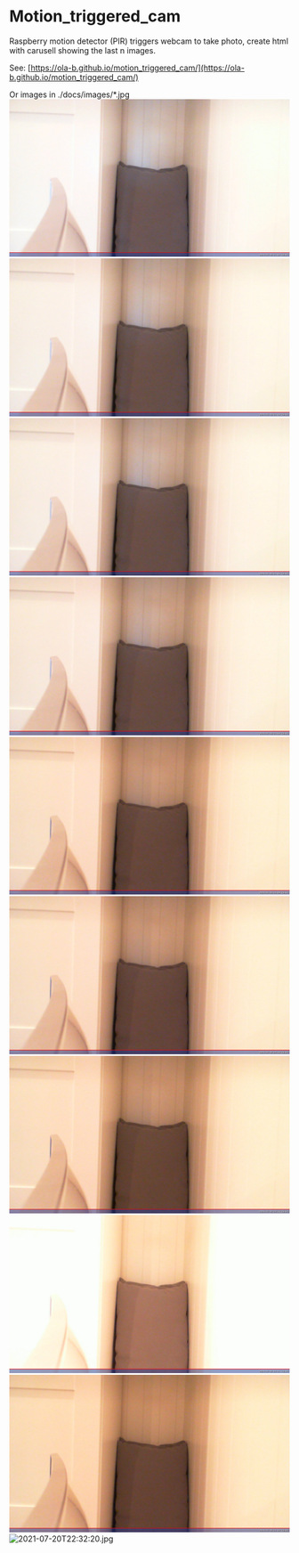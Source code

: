 # Motion_triggered_cam
Raspberry motion detector (PIR) triggers webcam to take photo, create html with carusell showing the last n images.

See: [https://ola-b.github.io/motion_triggered_cam/](https://ola-b.github.io/motion_triggered_cam/)


Or images in ./docs/images/*.jpg
![2021-07-20T21:32:44.jpg](https://github.com/Ola-B/motion_triggered_cam/blob/main/docs/images/2021-07-20T21:32:44.jpg "2021-07-20T21:32:44.jpg")
![2021-07-20T21:43:56.jpg](https://github.com/Ola-B/motion_triggered_cam/blob/main/docs/images/2021-07-20T21:43:56.jpg "2021-07-20T21:43:56.jpg")
![2021-07-20T21:46:58.jpg](https://github.com/Ola-B/motion_triggered_cam/blob/main/docs/images/2021-07-20T21:46:58.jpg "2021-07-20T21:46:58.jpg")
![2021-07-20T21:53:23.jpg](https://github.com/Ola-B/motion_triggered_cam/blob/main/docs/images/2021-07-20T21:53:23.jpg "2021-07-20T21:53:23.jpg")
![2021-07-20T22:09:55.jpg](https://github.com/Ola-B/motion_triggered_cam/blob/main/docs/images/2021-07-20T22:09:55.jpg "2021-07-20T22:09:55.jpg")
![2021-07-20T22:10:05.jpg](https://github.com/Ola-B/motion_triggered_cam/blob/main/docs/images/2021-07-20T22:10:05.jpg "2021-07-20T22:10:05.jpg")
![2021-07-20T22:14:37.jpg](https://github.com/Ola-B/motion_triggered_cam/blob/main/docs/images/2021-07-20T22:14:37.jpg "2021-07-20T22:14:37.jpg")
![2021-07-20T22:21:43.jpg](https://github.com/Ola-B/motion_triggered_cam/blob/main/docs/images/2021-07-20T22:21:43.jpg "2021-07-20T22:21:43.jpg")
![2021-07-20T22:32:06.jpg](https://github.com/Ola-B/motion_triggered_cam/blob/main/docs/images/2021-07-20T22:32:06.jpg "2021-07-20T22:32:06.jpg")
![2021-07-20T22:32:20.jpg](https://github.com/Ola-B/motion_triggered_cam/blob/main/docs/images/2021-07-20T22:32:20.jpg "2021-07-20T22:32:20.jpg")

